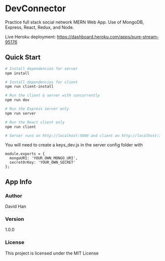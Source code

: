 # DevConnector
Practice full stack social network MERN Web App. Use of MongoDB, Express, React, Redux, and Node.

Live Heroku deployment: https://dashboard.heroku.com/apps/pure-stream-95176

## Quick Start

```bash
# Install dependencies for server
npm install

# Install dependencies for client
npm run client-install

# Run the client & server with concurrently
npm run dev

# Run the Express server only
npm run server

# Run the React client only
npm run client

# Server runs on http://localhost:5000 and client on http://localhost:3000
```

You will need to create a keys_dev.js in the server config folder with

```
module.exports = {
  mongoURI: 'YOUR_OWN_MONGO_URI',
  secretOrKey: 'YOUR_OWN_SECRET'
};
```

## App Info

### Author

David Han

### Version

1.0.0

### License

This project is licensed under the MIT License
